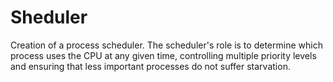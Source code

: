 # Sheduler
Creation of a process scheduler. The scheduler's role is to determine which process uses the CPU at any given time, controlling multiple priority levels and ensuring that less important processes do not suffer starvation.
